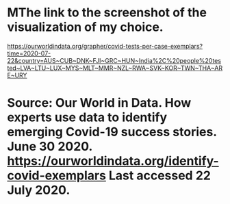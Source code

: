 # MThe link to the screenshot of the visualization of my choice.
https://ourworldindata.org/grapher/covid-tests-per-case-exemplars?time=2020-07-22&country=AUS~CUB~DNK~FJI~GRC~HUN~India%2C%20people%20tested~LVA~LTU~LUX~MYS~MLT~MMR~NZL~RWA~SVK~KOR~TWN~THA~ARE~URY
# Source: Our World in Data. How experts use data to identify emerging Covid-19 success stories. June 30 2020. https://ourworldindata.org/identify-covid-exemplars Last accessed 22 July 2020. 
